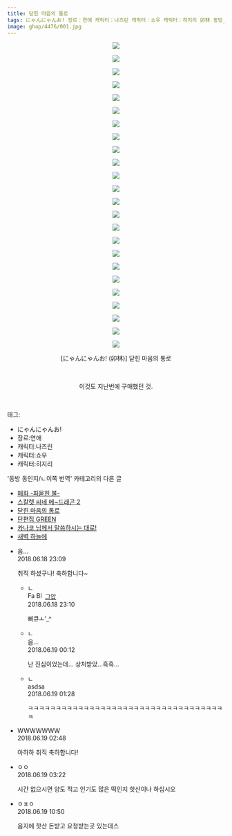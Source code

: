 ```yaml
---
title: 닫힌 마음의 통로
tags: にゃんにゃんお! 장르：연애 캐릭터：나즈린 캐릭터：쇼우 캐릭터：히지리 卯林 동방_동인지／ㄴ이쪽_번역
image: ghap/4476/001.jpg
---
```

<div class="article">
<p style="text-align: center; clear: none; float: none;"><img src="{{ site.nasurl }}/ghap/4476/001.jpg"/></p>
<p style="text-align: center; clear: none; float: none;"><img src="{{ site.nasurl }}/ghap/4476/002.jpg"/></p>
<p style="text-align: center; clear: none; float: none;"><img src="{{ site.nasurl }}/ghap/4476/003.jpg"/></p>
<p style="text-align: center; clear: none; float: none;"><img src="{{ site.nasurl }}/ghap/4476/004.jpg"/></p>
<p style="text-align: center; clear: none; float: none;"><img src="{{ site.nasurl }}/ghap/4476/005.jpg"/></p>
<p style="text-align: center; clear: none; float: none;"><img src="{{ site.nasurl }}/ghap/4476/006.jpg"/></p>
<p style="text-align: center; clear: none; float: none;"><img src="{{ site.nasurl }}/ghap/4476/007.jpg"/></p>
<p style="text-align: center; clear: none; float: none;"><img src="{{ site.nasurl }}/ghap/4476/008.jpg"/></p>
<p style="text-align: center; clear: none; float: none;"><img src="{{ site.nasurl }}/ghap/4476/009.jpg"/></p>
<p style="text-align: center; clear: none; float: none;"><img src="{{ site.nasurl }}/ghap/4476/010.jpg"/></p>
<p style="text-align: center; clear: none; float: none;"><img src="{{ site.nasurl }}/ghap/4476/011.jpg"/></p>
<p style="text-align: center; clear: none; float: none;"><img src="{{ site.nasurl }}/ghap/4476/012.jpg"/></p>
<p style="text-align: center; clear: none; float: none;"><img src="{{ site.nasurl }}/ghap/4476/013.jpg"/></p>
<p style="text-align: center; clear: none; float: none;"><img src="{{ site.nasurl }}/ghap/4476/014.jpg"/></p>
<p style="text-align: center; clear: none; float: none;"><img src="{{ site.nasurl }}/ghap/4476/015.jpg"/></p>
<p style="text-align: center; clear: none; float: none;"><img src="{{ site.nasurl }}/ghap/4476/016.jpg"/></p>
<p style="text-align: center; clear: none; float: none;"><img src="{{ site.nasurl }}/ghap/4476/017.jpg"/></p>
<p style="text-align: center; clear: none; float: none;"><img src="{{ site.nasurl }}/ghap/4476/018.jpg"/></p>
<p style="text-align: center; clear: none; float: none;"><img src="{{ site.nasurl }}/ghap/4476/019.jpg"/></p>
<p style="text-align: center; clear: none; float: none;"><img src="{{ site.nasurl }}/ghap/4476/020.jpg"/></p>
<p style="text-align: center; clear: none; float: none;"><img src="{{ site.nasurl }}/ghap/4476/021.jpg"/></p>
<p style="text-align: center; clear: none; float: none;"><img src="{{ site.nasurl }}/ghap/4476/022.jpg"/></p>
<p style="text-align: center; clear: none; float: none;"><img src="{{ site.nasurl }}/ghap/4476/023.jpg"/></p>
<p style="text-align: center; clear: none; float: none;"><img src="{{ site.nasurl }}/ghap/4476/024.jpg"/></p>
<p style="text-align: center; clear: none; float: none;">[にゃんにゃんお! (卯林)] 닫힌 마음의 통로</p>
<p style="text-align: center; clear: none; float: none;"><br/></p>
<p style="text-align: center; clear: none; float: none;">이것도 지난번에 구매했던 것.</p>
<p><br/></p>
</div><div class="tagTrail">
<p>태그: </p>
<ul>
<li>にゃんにゃんお!</li>
<li>장르:연애</li>
<li>캐릭터:나즈린</li>
<li>캐릭터:쇼우</li>
<li>캐릭터:히지리</li>
</ul>
</div><div class="another">
<p>'동방 동인지/ㄴ이쪽 번역' 카테고리의 다른 글</p>
<ul>
<li><a href="/2018-07-16-ghap_4515">매화 -파묻힌 불-</a></li>
<li><a href="/2018-07-09-ghap_4506">스칼렛 씨네 메~드래곤 2</a></li>
<li><a href="/2018-06-18-ghap_4476">닫힌 마음의 통로</a></li>
<li><a href="/2018-06-07-ghap_4115">단편집 GREEN</a></li>
<li><a href="/2018-06-03-ghap_4396">카나코 님께서 말씀하시는 대로!</a></li>
<li><a href="/2018-06-01-ghap_4395">새벽 하늘에</a></li>
</ul>
</div><div class="cb_module cb_fluid">
<div class="cb_wrt cb_profile">
<div class="comment">
<ul>
<li class="cb_thumb_off" id="comment15272311">
<div class="cb_comment_area">
<div class="cb_info_area">
<div class="cb_section">
<span class="cb_nick_name">음...</span>
</div>
<div class="cb_section">
<span class="cb_date">2018.06.18 23:09 </span>
</div>
</div>
<div class="cb_dsc_comment">
<p class="cb_dsc">
											취직 하셨구나! 축하합니다~
										</p>
</div>
<ul>
<li class="cb_thumb_off" id="comment15272312">
<span class="cb_bu_subnode">ㄴ</span>
<div class="cb_comment_area">
<div class="cb_info_area">
<div class="cb_section">
<span class="cb_nick_name"><img alt="Favicon of https://ghaptouhou.tistory.com" height="16" onerror="this.onerror=null;this.parentNode.removeChild(this)" src="https://ghaptouhou.tistory.com/favicon.ico" width="16"/> <img alt="BlogIcon" height="16" onerror="this.parentNode.removeChild(this)" src="https://ghaptouhou.tistory.com/index.gif" width="16"/> <a href="https://ghaptouhou.tistory.com" onclick="return openLinkInNewWindow(this)"> 그압</a><span class="tistoryProfileLayerTrigger" onclick='TistoryProfile.show(event, this, {"title":"\uc800\uae30 \uc774\uac70 \ub098\uc911\uc5d0 \uc218\uc815 \uac00\ub2a5\ud558\ub098\uc694","url":"https:\/\/ghap.tistory.com","nickname":"\uadf8\uc555","items":[]}); return false;'></span></span>
</div>
<div class="cb_section">
<span class="cb_date">2018.06.18 23:10 </span>
</div>
</div>
<div class="cb_dsc_comment">
<p class="cb_dsc">
																뻐큐ㅗ'_^
															</p>
</div>
</div>
</li>
<li class="cb_thumb_off" id="comment15272331">
<span class="cb_bu_subnode">ㄴ</span>
<div class="cb_comment_area">
<div class="cb_info_area">
<div class="cb_section">
<span class="cb_nick_name">음...</span>
</div>
<div class="cb_section">
<span class="cb_date">2018.06.19 00:12 </span>
</div>
</div>
<div class="cb_dsc_comment">
<p class="cb_dsc">
																난 진심이었는데... 상처받았...흑흑...
															</p>
</div>
</div>
</li>
<li class="cb_thumb_off" id="comment15272363">
<span class="cb_bu_subnode">ㄴ</span>
<div class="cb_comment_area">
<div class="cb_info_area">
<div class="cb_section">
<span class="cb_nick_name">asdsa</span>
</div>
<div class="cb_section">
<span class="cb_date">2018.06.19 01:28 </span>
</div>
</div>
<div class="cb_dsc_comment">
<p class="cb_dsc">
																ㅋㅋㅋㅋㅋㅋㅋㅋㅋㅋㅋㅋㅋㅋㅋㅋㅋㅋㅋㅋㅋㅋㅋㅋㅋㅋㅋㅋㅋㅋㅋㅋㅋㅋㅋㅋ
															</p>
</div>
</div>
</li>
</ul>
</div></li>
<li class="cb_thumb_off" id="comment15272374">
<div class="cb_comment_area">
<div class="cb_info_area">
<div class="cb_section">
<span class="cb_nick_name">WWWWWWW</span>
</div>
<div class="cb_section">
<span class="cb_date">2018.06.19 02:48 </span>
</div>
</div>
<div class="cb_dsc_comment">
<p class="cb_dsc">
											아하하 취직 축하합니다!
										</p>
</div>
</div></li>
<li class="cb_thumb_off" id="comment15272375">
<div class="cb_comment_area">
<div class="cb_info_area">
<div class="cb_section">
<span class="cb_nick_name">ㅇㅇ</span>
</div>
<div class="cb_section">
<span class="cb_date">2018.06.19 03:22 </span>
</div>
</div>
<div class="cb_dsc_comment">
<p class="cb_dsc">
											시간 없으시면 양도 적고 인기도 많은 떡인지 핫산이나 하십시오
										</p>
</div>
</div></li>
<li class="cb_thumb_off" id="comment15272472">
<div class="cb_comment_area">
<div class="cb_info_area">
<div class="cb_section">
<span class="cb_nick_name">ㅇㅍㅇ</span>
</div>
<div class="cb_section">
<span class="cb_date">2018.06.19 10:50 </span>
</div>
</div>
<div class="cb_dsc_comment">
<p class="cb_dsc">
											음지에 핫산 돈받고 요청받는곳 있는데스
										</p>
</div>
</div></li>
</ul>
</div>
</div><!-- commentList close -->
</div>